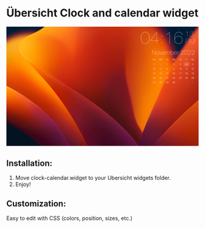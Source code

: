 # Übersicht Clock and calendar widget

![alt text](screenshot.png)

## Installation:

1. Move clock-calendar.widget to your Ubersicht widgets folder.
2. Enjoy!

## Customization:

Easy to edit with CSS (colors, position, sizes, etc.)
